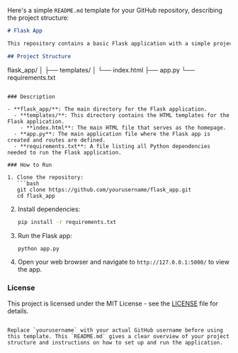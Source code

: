 Here's a simple `README.md` template for your GitHub repository, describing the project structure:

```markdown
# Flask App

This repository contains a basic Flask application with a simple project structure.

## Project Structure

```
flask_app/
│
├── templates/
│   └── index.html
├── app.py
└── requirements.txt
```

### Description

- **flask_app/**: The main directory for the Flask application.
  - **templates/**: This directory contains the HTML templates for the Flask application.
    - **index.html**: The main HTML file that serves as the homepage.
  - **app.py**: The main application file where the Flask app is created and routes are defined.
  - **requirements.txt**: A file listing all Python dependencies needed to run the Flask application.

### How to Run

1. Clone the repository:
   ```bash
   git clone https://github.com/yourusername/flask_app.git
   cd flask_app
   ```

2. Install dependencies:
   ```bash
   pip install -r requirements.txt
   ```

3. Run the Flask app:
   ```bash
   python app.py
   ```

4. Open your web browser and navigate to `http://127.0.0.1:5000/` to view the app.

### License

This project is licensed under the MIT License - see the [LICENSE](LICENSE) file for details.
```

Replace `yourusername` with your actual GitHub username before using this template. This `README.md` gives a clear overview of your project structure and instructions on how to set up and run the application.
